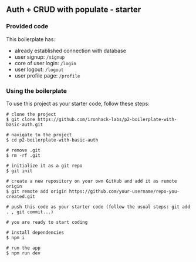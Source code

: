 ## Auth + CRUD with populate - starter

### Provided code

This boilerplate has:

- already established connection with database
- user signup: `/signup`
- core of user login: `/login`
- user logout: `/logout`
- user profile page: `/profile`

### Using the boilerplate

To use this project as your starter code, follow these steps:

```shell
# clone the project
$ git clone https://github.com/ironhack-labs/p2-boilerplate-with-basic-auth.git

# navigate to the project
$ cd p2-boilerplate-with-basic-auth

# remove .git
$ rm -rf .git

# initialize it as a git repo
$ git init

# create a new repository on your own GitHub and add it as remote origin
$ git remote add origin https://github.com/your-username/repo-you-created.git

# push this code as your starter code (follow the usual steps: git add . , git commit...)

# you are ready to start coding

# install dependencies
$ npm i

# run the app
$ npm run dev
```
